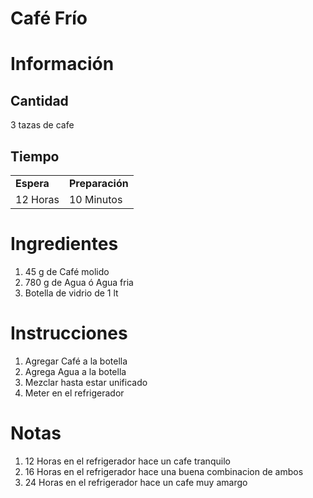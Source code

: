 # Café Frío

# Información

## Cantidad

3 tazas de cafe

## Tiempo

|     |     |
| --- | --- |
| **Espera** | **Preparación** |
| 12 Horas | 10 Minutos |

# Ingredientes

1.  45 g de Café molido
2.  780 g de Agua ó Agua fria
3.  Botella de vidrio de 1 lt

# Instrucciones

1.  Agregar Café a la botella
2.  Agrega Agua a la botella
3.  Mezclar hasta estar unificado
4.  Meter en el refrigerador

# Notas

1.  12 Horas en el refrigerador hace un cafe tranquilo
2.  16 Horas en el refrigerador hace una buena combinacion de ambos
3.  24 Horas en el refrigerador hace un cafe muy amargo




